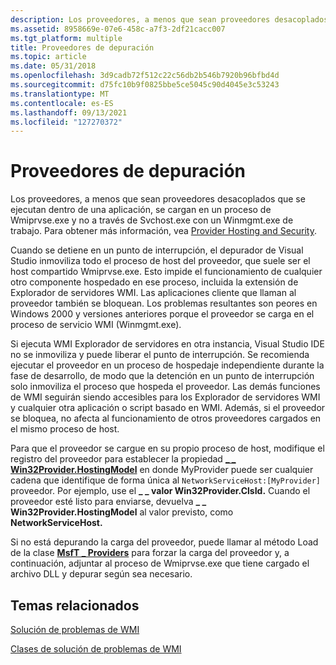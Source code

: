 ```yaml
---
description: Los proveedores, a menos que sean proveedores desacoplados que se ejecutan dentro de una aplicación, se cargan en un proceso de Wmiprvse.exe y no a través de Svchost.exe con un Winmgmt.exe proceso. Para obtener más información, vea Provider Hosting and Security( Hospedaje y seguridad del proveedor).
ms.assetid: 8958669e-07e6-458c-a7f3-2df21cacc007
ms.tgt_platform: multiple
title: Proveedores de depuración
ms.topic: article
ms.date: 05/31/2018
ms.openlocfilehash: 3d9cadb72f512c22c56db2b546b7920b96bfbd4d
ms.sourcegitcommit: d75fc10b9f0825bbe5ce5045c90d4045e3c53243
ms.translationtype: MT
ms.contentlocale: es-ES
ms.lasthandoff: 09/13/2021
ms.locfileid: "127270372"
---
```

# <a name="debugging-providers"></a>Proveedores de depuración

Los proveedores, [](gloss-d.md) a menos que sean proveedores desacoplados que se ejecutan dentro de una aplicación, se cargan en un proceso de Wmiprvse.exe y no a través de Svchost.exe con un Winmgmt.exe de trabajo. Para obtener más información, vea [Provider Hosting and Security](provider-hosting-and-security.md).

Cuando se detiene en un punto de interrupción, el depurador de Visual Studio inmoviliza todo el proceso de host del proveedor, que suele ser el host compartido Wmiprvse.exe. Esto impide el funcionamiento de cualquier otro componente hospedado en ese proceso, incluida la extensión de Explorador de servidores WMI. Las aplicaciones cliente que llaman al proveedor también se bloquean. Los problemas resultantes son peores en Windows 2000 y versiones anteriores porque el proveedor se carga en el proceso de servicio WMI (Winmgmt.exe).

Si ejecuta WMI Explorador de servidores en otra instancia, Visual Studio IDE no se inmoviliza y puede liberar el punto de interrupción. Se recomienda ejecutar el proveedor en un proceso de hospedaje independiente durante la fase de desarrollo, de modo que la detención en un punto de interrupción solo inmoviliza el proceso que hospeda el proveedor. Las demás funciones de WMI seguirán siendo accesibles para los Explorador de servidores WMI y cualquier otra aplicación o script basado en WMI. Además, si el proveedor se bloquea, no afecta al funcionamiento de otros proveedores cargados en el mismo proceso de host.

Para que el proveedor se cargue en su propio proceso de host, modifique el registro del proveedor para establecer la propiedad [**\_ \_ Win32Provider.HostingModel**](--win32provider.md) en donde MyProvider puede ser cualquier cadena que identifique de forma única al `NetworkServiceHost:[MyProvider]` proveedor. Por ejemplo, use el **\_ \_ valor Win32Provider.ClsId.** Cuando el proveedor esté listo para enviarse, devuelva **\_ \_ Win32Provider.HostingModel** al valor previsto, como **NetworkServiceHost.**

Si no está depurando la carga del proveedor, puede llamar al método Load de la clase [**MsfT \_ Providers**](/previous-versions/windows/desktop/wmisystemprov/load-method-in-class-msft-providers) para forzar la carga del proveedor y, a continuación, adjuntar al proceso de Wmiprvse.exe que tiene cargado el archivo DLL y depurar según sea necesario.

## <a name="related-topics"></a>Temas relacionados

<dl> <dt>

[Solución de problemas de WMI](wmi-troubleshooting.md)
</dt> <dt>

[Clases de solución de problemas de WMI](wmi-troubleshooting-classes.md)
</dt> </dl>

 

 
